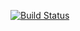 [![Build Status](https://ci.consulo.io/job/consulo-freemarker/badge/icon)](https://ci.consulo.io/job/consulo-freemarker/)